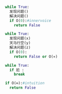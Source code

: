 ```python
while True:
  发现问题()
  解决问题()
  if O(0):#innervoice
    return False
```
```python
while True:
  发现问题(x)
  天马行空(y)
  解决问题(z)
  if O(0):
    return False or O(∝)
```
```python
while True:
  if 尬 :
    break
```
```python
if O(∞):#intuition
  return False
```
